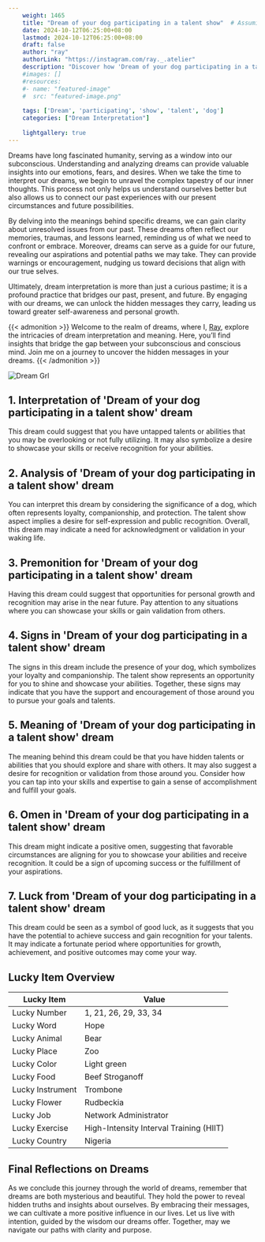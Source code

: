 ```yaml
---
    weight: 1465
    title: "Dream of your dog participating in a talent show"  # Assuming 'title' column exists
    date: 2024-10-12T06:25:00+08:00
    lastmod: 2024-10-12T06:25:00+08:00
    draft: false
    author: "ray"
    authorLink: "https://instagram.com/ray._.atelier"
    description: "Discover how 'Dream of your dog participating in a talent show' can interpret your future and uncover its significant meanings in your life."
    #images: []
    #resources:
    #- name: "featured-image"
    #  src: "featured-image.png"
    
    tags: ['Dream', 'participating', 'show', 'talent', 'dog']
    categories: ["Dream Interpretation"]
    
    lightgallery: true
---
```

    
Dreams have long fascinated humanity, serving as a window into our subconscious. Understanding and analyzing dreams can provide valuable insights into our emotions, fears, and desires. When we take the time to interpret our dreams, we begin to unravel the complex tapestry of our inner thoughts. This process not only helps us understand ourselves better but also allows us to connect our past experiences with our present circumstances and future possibilities.

By delving into the meanings behind specific dreams, we can gain clarity about unresolved issues from our past. These dreams often reflect our memories, traumas, and lessons learned, reminding us of what we need to confront or embrace. Moreover, dreams can serve as a guide for our future, revealing our aspirations and potential paths we may take. They can provide warnings or encouragement, nudging us toward decisions that align with our true selves.

Ultimately, dream interpretation is more than just a curious pastime; it is a profound practice that bridges our past, present, and future. By engaging with our dreams, we can unlock the hidden messages they carry, leading us toward greater self-awareness and personal growth.

{{< admonition >}}
Welcome to the realm of dreams, where I, [Ray](https://instagram.com/ray._.atelier), explore the intricacies of dream interpretation and meaning. Here, you’ll find insights that bridge the gap between your subconscious and conscious mind. Join me on a journey to uncover the hidden messages in your dreams.
{{< /admonition >}}

![Dream Grl](https://cdn.pixabay.com/photo/2017/11/02/03/35/gothic-2910057_1280.jpg "Dream Grl")

## 1. Interpretation of 'Dream of your dog participating in a talent show' dream
 This dream could suggest that you have untapped talents or abilities that you may be overlooking or not fully utilizing. It may also symbolize a desire to showcase your skills or receive recognition for your abilities.

## 2. Analysis of 'Dream of your dog participating in a talent show' dream
 You can interpret this dream by considering the significance of a dog, which often represents loyalty, companionship, and protection. The talent show aspect implies a desire for self-expression and public recognition. Overall, this dream may indicate a need for acknowledgment or validation in your waking life.

## 3. Premonition for 'Dream of your dog participating in a talent show' dream
 Having this dream could suggest that opportunities for personal growth and recognition may arise in the near future. Pay attention to any situations where you can showcase your skills or gain validation from others.

## 4. Signs in 'Dream of your dog participating in a talent show' dream
 The signs in this dream include the presence of your dog, which symbolizes your loyalty and companionship. The talent show represents an opportunity for you to shine and showcase your abilities. Together, these signs may indicate that you have the support and encouragement of those around you to pursue your goals and talents.

## 5. Meaning of 'Dream of your dog participating in a talent show' dream
 The meaning behind this dream could be that you have hidden talents or abilities that you should explore and share with others. It may also suggest a desire for recognition or validation from those around you. Consider how you can tap into your skills and expertise to gain a sense of accomplishment and fulfill your goals.

## 6. Omen in 'Dream of your dog participating in a talent show' dream
 This dream might indicate a positive omen, suggesting that favorable circumstances are aligning for you to showcase your abilities and receive recognition. It could be a sign of upcoming success or the fulfillment of your aspirations.

## 7. Luck from 'Dream of your dog participating in a talent show' dream
 This dream could be seen as a symbol of good luck, as it suggests that you have the potential to achieve success and gain recognition for your talents. It may indicate a fortunate period where opportunities for growth, achievement, and positive outcomes may come your way.

## Lucky Item Overview
| Lucky Item          | Value              |
|---------------|--------------------|
| Lucky Number        | 1, 21, 26, 29, 33, 34  |
| Lucky Word          | Hope |
| Lucky Animal        | Bear |
| Lucky Place         | Zoo     |
| Lucky Color         | Light green     |
| Lucky Food          | Beef Stroganoff      |
| Lucky Instrument    | Trombone |
| Lucky Flower        | Rudbeckia    |
| Lucky Job           | Network Administrator       |
| Lucky Exercise      | High-Intensity Interval Training (HIIT)  |
| Lucky Country       | Nigeria    |


##  Final Reflections on Dreams

As we conclude this journey through the world of dreams, remember that dreams are both mysterious and beautiful. They hold the power to reveal hidden truths and insights about ourselves. By embracing their messages, we can cultivate a more positive influence in our lives. Let us live with intention, guided by the wisdom our dreams offer. Together, may we navigate our paths with clarity and purpose.
